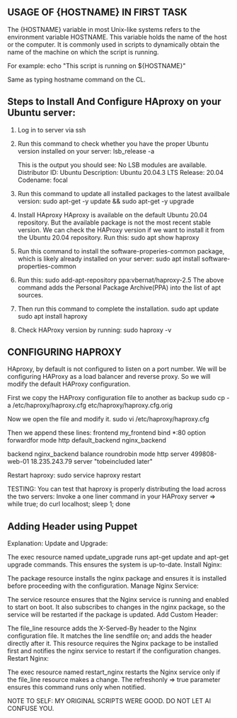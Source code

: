  USAGE OF {HOSTNAME} IN FIRST TASK
-----------------------------------
The {HOSTNAME} variable in most Unix-like systems refers to the environment variable HOSTNAME. This variable holds the name of the host or the computer. It is commonly used in scripts to dynamically obtain the name of the machine on which the script is running.

For example:
echo "This script is running on ${HOSTNAME}"

Same as typing hostname command on the CL.


Steps to Install And Configure HAproxy on your Ubuntu server:
--------------------------------------------------------------
1. Log in to server via ssh

2. Run this command to check whether you have the proper Ubuntu version installed on your server:
	lsb_release -a
	
	This is the output you should see:
		No LSB modules are available.
		Distributor ID: Ubuntu
		Description: Ubuntu 20.04.3 LTS
		Release: 20.04
		Codename: focal
3. Run this command to update all installed packages to the latest availbale version:
	sudo apt-get -y update && sudo apt-get -y upgrade

4. Install HAproxy
	HAproxy is available on the default Ubuntu 20.04 repository.
	But the available package is not the most recent stable version.
	We can check the HAProxy version if we want to install it from the Ubuntu 20.04 repository.
	Run this: sudo apt show haproxy

6. Run this command to install the software-properies-common package, which is likely already installed on your server:
	sudo apt install software-properties-common

7. Run this: sudo add-apt-repository ppa:vbernat/haproxy-2.5
	The above command adds the Personal Package Archive(PPA) into the list of apt sources.
8. Then run this command to complete the installation.
	sudo apt update
	sudo apt install haproxy
9. Check HAProxy version by running:
	sudo haproxy -v

CONFIGURING HAPROXY
------------------------
HAproxy, by default is not configured to listen on a port number.
We will be configuring HAProxy as a load balancer and reverse proxy.
So we will modify the default HAProxy configuration.

First we copy the HAProxy configuration file to another as backup
sudo cp -a /etc/haproxy/haproxy.cfg etc/haproxy/haproxy.cfg.orig

Now we open the file and modify it.
sudo vi /etc/haproxy/haproxy.cfg

Then we append these lines:
<frontend defines how requests are forwarded to the backend servers>
frontend my_frontend
	bind *:80
	option forwardfor
	mode http
	default_backend nginx_backend

backend nginx_backend
	balance roundrobin
	mode http
	server 499808-web-01 18.235.243.79
	server "tobeincluded later"

Restart haproxy: sudo service haproxy restart

TESTING:
You can test that haproxy is properly distributing the load across the two servers:
Invoke a one liner command in your HAProxy server => while true; do curl localhost; sleep 1; done


Adding Header using Puppet
------------------------------
Explanation:
Update and Upgrade:

The exec resource named update_upgrade runs apt-get update and apt-get upgrade commands. This ensures the system is up-to-date.
Install Nginx:

The package resource installs the nginx package and ensures it is installed before proceeding with the configuration.
Manage Nginx Service:

The service resource ensures that the Nginx service is running and enabled to start on boot. It also subscribes to changes in the nginx package, so the service will be restarted if the package is updated.
Add Custom Header:

The file_line resource adds the X-Served-By header to the Nginx configuration file. It matches the line sendfile on; and adds the header directly after it. This resource requires the Nginx package to be installed first and notifies the nginx service to restart if the configuration changes.
Restart Nginx:

The exec resource named restart_nginx restarts the Nginx service only if the file_line resource makes a change. The refreshonly => true parameter ensures this command runs only when notified.

NOTE TO SELF: MY ORIGINAL SCRIPTS WERE GOOD. DO NOT LET AI CONFUSE YOU.
